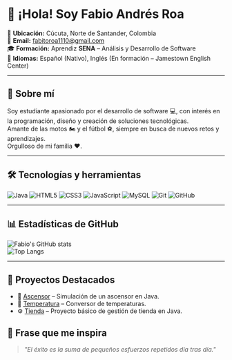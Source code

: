 # 👋 ¡Hola! Soy Fabio Andrés Roa

📍 **Ubicación:** Cúcuta, Norte de Santander, Colombia  
📧 **Email:** [fabitoroa1110@gmail.com](mailto:fabitoroa1110@gmail.com)  
🎓 **Formación:** Aprendiz **SENA** – Análisis y Desarrollo de Software  
💬 **Idiomas:** Español (Nativo), Inglés (En formación – Jamestown English Center)

---

## 🚀 Sobre mí
Soy estudiante apasionado por el desarrollo de software 💻, con interés en la programación, diseño y creación de soluciones tecnológicas.  
Amante de las motos 🏍️ y el fútbol ⚽, siempre en busca de nuevos retos y aprendizajes.  
Orgulloso de mi familia ❤️.

---

## 🛠️ Tecnologías y herramientas
![Java](https://img.shields.io/badge/Java-ED8B00?style=for-the-badge&logo=openjdk&logoColor=white)
![HTML5](https://img.shields.io/badge/HTML5-E34F26?style=for-the-badge&logo=html5&logoColor=white)
![CSS3](https://img.shields.io/badge/CSS3-1572B6?style=for-the-badge&logo=css3&logoColor=white)
![JavaScript](https://img.shields.io/badge/JavaScript-F7DF1E?style=for-the-badge&logo=javascript&logoColor=black)
![MySQL](https://img.shields.io/badge/MySQL-005C84?style=for-the-badge&logo=mysql&logoColor=white)
![Git](https://img.shields.io/badge/Git-F05033?style=for-the-badge&logo=git&logoColor=white)
![GitHub](https://img.shields.io/badge/GitHub-181717?style=for-the-badge&logo=github&logoColor=white)

---

## 📊 Estadísticas de GitHub
![Fabio's GitHub stats](https://github-readme-stats.vercel.app/api?username=Fabio14-10&show_icons=true&theme=tokyonight)  
![Top Langs](https://github-readme-stats.vercel.app/api/top-langs/?username=Fabio14-10&layout=compact&theme=tokyonight)

---

## 📌 Proyectos Destacados
- 🚀 [Ascensor](https://github.com/Fabio14-10/Ascensor) – Simulación de un ascensor en Java.  
- 🔧 [Temperatura](https://github.com/Fabio14-10/Temperatura) – Conversor de temperaturas.  
- ⚙️ [Tienda](https://github.com/Fabio14-10/Tienda) – Proyecto básico de gestión de tienda en Java.
## 🌟 Frase que me inspira
> *"El éxito es la suma de pequeños esfuerzos repetidos día tras día."*
